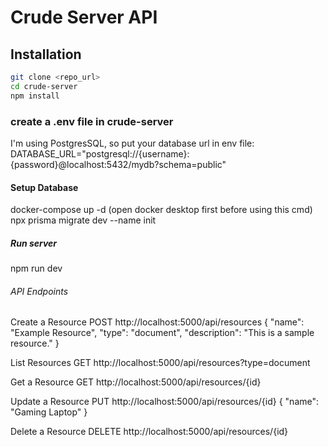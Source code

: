 # Crude Server API

## Installation

```bash
git clone <repo_url>
cd crude-server
npm install
```

### create a .env file in crude-server

I'm using PostgresSQL, so put your database url in env file:
DATABASE_URL="postgresql://{username}:{password}@localhost:5432/mydb?schema=public"

#### Setup Database

docker-compose up -d (open docker desktop first before using this cmd)
npx prisma migrate dev --name init

##### Run server

npm run dev

###### API Endpoints

Create a Resource
POST http://localhost:5000/api/resources
{
    "name": "Example Resource",
    "type": "document",
    "description": "This is a sample resource."
}

List Resources
GET http://localhost:5000/api/resources?type=document

Get a Resource
GET http://localhost:5000/api/resources/{id}

Update a Resource
PUT http://localhost:5000/api/resources/{id}
{
    "name": "Gaming Laptop"
}

Delete a Resource
DELETE http://localhost:5000/api/resources/{id}
